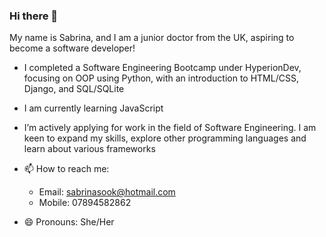 ### Hi there 👋

My name is Sabrina, and I am a junior doctor from the UK, aspiring to become a software developer!

- I completed a Software Engineering Bootcamp under HyperionDev, focusing on OOP using Python, with an introduction to HTML/CSS, Django, and SQL/SQLite
- I am currently learning JavaScript 
- I’m actively applying for work in the field of Software Engineering. I am keen to expand my skills, explore other programming languages and learn about various frameworks

- 📫 How to reach me: 
  - Email: sabrinasook@hotmail.com
  - Mobile: 07894582862 
  
- 😄 Pronouns: She/Her



